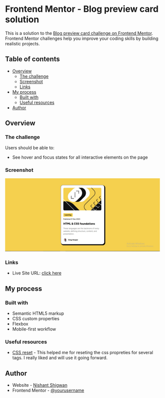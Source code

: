 # Frontend Mentor - Blog preview card solution

This is a solution to the [Blog preview card challenge on Frontend Mentor](https://www.frontendmentor.io/challenges/blog-preview-card-ckPaj01IcS). Frontend Mentor challenges help you improve your coding skills by building realistic projects. 

## Table of contents

- [Overview](#overview)
  - [The challenge](#the-challenge)
  - [Screenshot](#screenshot)
  - [Links](#links)
- [My process](#my-process)
  - [Built with](#built-with)
  - [Useful resources](#useful-resources)
- [Author](#author)


## Overview

### The challenge

Users should be able to:

- See hover and focus states for all interactive elements on the page

### Screenshot

![preview](./preview.jpg)

### Links

- Live Site URL: [click here](https://nishant45678.github.io/blog-preview-card-main/)

## My process

### Built with

- Semantic HTML5 markup
- CSS custom properties
- Flexbox
- Mobile-first workflow

### Useful resources

- [CSS reset](https://www.joshwcomeau.com/css/custom-css-reset/) - This helped me for reseting the css propreties for several tags. I really liked and will use it going forward.

## Author

- Website - [Nishant Shigwan](https://www.your-site.com)
- Frontend Mentor - [@yourusername](https://www.frontendmentor.io/profile/Nishant45678)


